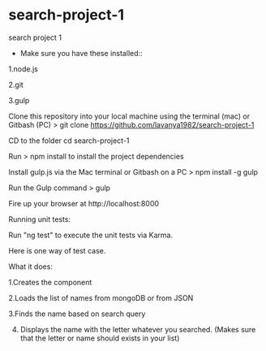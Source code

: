 # search-project-1
search project 1


* Make sure you have these installed::

1.node.js

2.git 

3.gulp

Clone this repository into your local machine using the terminal (mac) or Gitbash (PC) > git clone https://github.com/lavanya1982/search-project-1

CD to the folder cd search-project-1

Run > npm install to install the project dependencies

Install gulp.js via the Mac terminal or Gitbash on a PC > npm install -g gulp

Run the Gulp command > gulp

Fire up your browser at http://localhost:8000


Running unit tests:

Run "ng test" to execute the unit tests via Karma.

Here is one way of test case.

What it does:

1.Creates the component

2.Loads the list of names from mongoDB or from JSON

3.Finds the name based on search query

4. Displays the name with the letter whatever you searched. (Makes sure that the letter or name should exists in your list)
